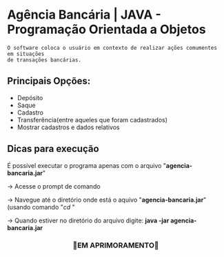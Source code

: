 # Agência Bancária | JAVA - Programação Orientada a Objetos
    O software coloca o usuário em contexto de realizar ações comumentes em situações
    de transações bancárias.

## Principais Opções:
- Depósito
- Saque
- Cadastro
- Transferência(entre aqueles que foram cadastrados)
- Mostrar cadastros e dados relativos

## Dicas para execução
É possível executar o programa apenas com o arquivo "**agencia-bancaria.jar**"

-> Acesse o prompt de comando

-> Navegue até o diretório onde está o aquivo "**agencia-bancaria.jar**" (usando comando "*cd <nome-diretorio>*"
    
-> Quando estiver no diretório do arquivo digite: **java -jar agencia-bancaria.jar**

<h3 align="center">🚧EM APRIMORAMENTO🚧</h3>

